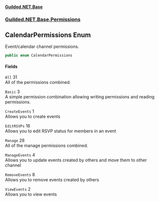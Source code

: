 #### [Guilded.NET.Base](Guilded_NET_Base.md 'Guilded.NET.Base')
### [Guilded.NET.Base.Permissions](Guilded_NET_Base.md#Guilded_NET_Base_Permissions 'Guilded.NET.Base.Permissions')
## CalendarPermissions Enum
Event/calendar channel permissions.  
```csharp
public enum CalendarPermissions

```
#### Fields
<a name='Guilded_NET_Base_Permissions_CalendarPermissions_All'></a>
`All` 31  
All of the permissions combined.  
  
<a name='Guilded_NET_Base_Permissions_CalendarPermissions_Basic'></a>
`Basic` 3  
A simple permission combination allowing writing permissions and reading permissions.  
  
<a name='Guilded_NET_Base_Permissions_CalendarPermissions_CreateEvents'></a>
`CreateEvents` 1  
Allows you to create events  
  
<a name='Guilded_NET_Base_Permissions_CalendarPermissions_EditRSVPs'></a>
`EditRSVPs` 16  
Allows you to edit RSVP status for members in an event  
  
<a name='Guilded_NET_Base_Permissions_CalendarPermissions_Manage'></a>
`Manage` 28  
All of the manage permissions combined.  
  
<a name='Guilded_NET_Base_Permissions_CalendarPermissions_ManageEvents'></a>
`ManageEvents` 4  
Allows you to update events created by others and move them to other channel  
  
<a name='Guilded_NET_Base_Permissions_CalendarPermissions_RemoveEvents'></a>
`RemoveEvents` 8  
Allows you to remove events created by others  
  
<a name='Guilded_NET_Base_Permissions_CalendarPermissions_ViewEvents'></a>
`ViewEvents` 2  
Allows you to view events  
  

